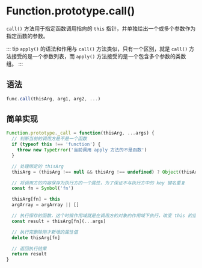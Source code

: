 # Function.prototype.call()

`call()` 方法用于指定函数调用指向的 `this` 指针，并单独给出一个或多个参数作为指定函数的参数。

::: tip
`apply()` 的语法和作用与 `call()` 方法类似，只有一个区别，就是 `call()` 方法接受的是一个参数列表，而 `apply()` 方法接受的是一个包含多个参数的类数组。
:::

## 语法

``` js
func.call(thisArg, arg1, arg2, ...)
```

## 简单实现

``` js
Function.prototype._call = function(thisArg, ...args) {
  // 判断当前的调用方是不是一个函数
  if (typeof this !== 'function') {
    throw new TypeError('当前调用 apply 方法的不是函数')
  }

  // 处理绑定的 thisArg
  thisArg = (thisArg !== null && thisArg !== undefined) ? Object(thisArg) : window

  // 将调用方的内容保存为执行方的一个属性，为了保证不与执行方中的 key 键名重复
  const fn = Symbol('fn')

  thisArg[fn] = this
  argArray = argArray || []

  // 执行保存的函数，这个时候作用域就是在调用方的对象的作用域下执行，改变 this 的指向
  const result = thisArg[fn](...args)

  // 执行完删除刚才新增的属性值
  delete thisArg[fn]

  // 返回执行结果
  return result
}
```
